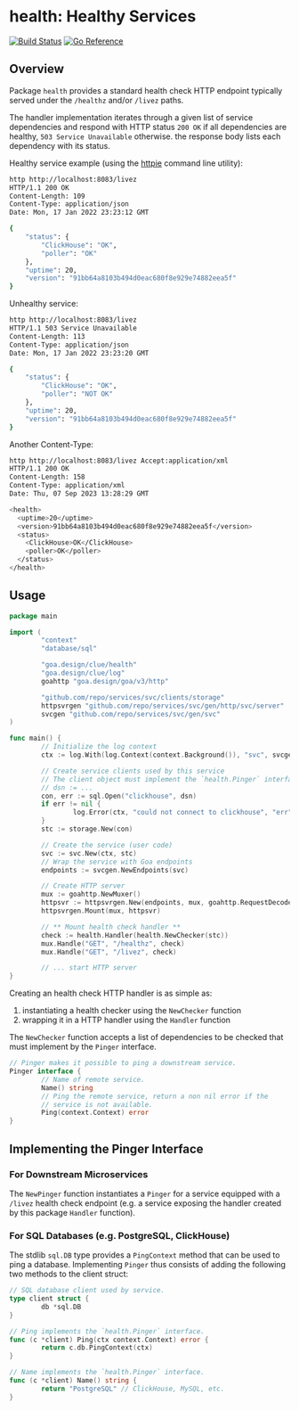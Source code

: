 # health: Healthy Services

[![Build Status](https://github.com/goadesign/clue/workflows/CI/badge.svg?branch=main&event=push)](https://github.com/goadesign/clue/actions?query=branch%3Amain+event%3Apush)
[![Go Reference](https://pkg.go.dev/badge/goa.design/clue/health.svg)](https://pkg.go.dev/goa.design/clue/health)

## Overview

Package `health` provides a standard health check HTTP endpoint typically served
under the `/healthz` and/or `/livez` paths.

The handler implementation iterates through a given list of service dependencies
and respond with HTTP status `200 OK` if all dependencies are healthy,
`503 Service Unavailable` otherwise. the response body lists each dependency
with its status.

Healthy service example (using the [httpie](https://httpie.org/) command line utility):

```bash
http http://localhost:8083/livez
HTTP/1.1 200 OK
Content-Length: 109
Content-Type: application/json
Date: Mon, 17 Jan 2022 23:23:12 GMT

{
    "status": {
        "ClickHouse": "OK",
        "poller": "OK"
    },
    "uptime": 20,
    "version": "91bb64a8103b494d0eac680f8e929e74882eea5f"
}
```

Unhealthy service:

```bash
http http://localhost:8083/livez
HTTP/1.1 503 Service Unavailable
Content-Length: 113
Content-Type: application/json
Date: Mon, 17 Jan 2022 23:23:20 GMT

{
    "status": {
        "ClickHouse": "OK",
        "poller": "NOT OK"
    },
    "uptime": 20,
    "version": "91bb64a8103b494d0eac680f8e929e74882eea5f"
}
```

Another Content-Type:

```bash
http http://localhost:8083/livez Accept:application/xml
HTTP/1.1 200 OK
Content-Length: 158
Content-Type: application/xml
Date: Thu, 07 Sep 2023 13:28:29 GMT

<health>
  <uptime>20</uptime>
  <version>91bb64a8103b494d0eac680f8e929e74882eea5f</version>
  <status>
    <ClickHouse>OK</ClickHouse>
    <poller>OK</poller>
  </status>
</health>
```

## Usage

```go
package main

import (
        "context"
        "database/sql"

        "goa.design/clue/health"
        "goa.design/clue/log"
        goahttp "goa.design/goa/v3/http"

        "github.com/repo/services/svc/clients/storage"
        httpsvrgen "github.com/repo/services/svc/gen/http/svc/server"
        svcgen "github.com/repo/services/svc/gen/svc"
)

func main() {
        // Initialize the log context
        ctx := log.With(log.Context(context.Background()), "svc", svcgen.ServiceName)

        // Create service clients used by this service
        // The client object must implement the `health.Pinger` interface
        // dsn := ...
        con, err := sql.Open("clickhouse", dsn)
        if err != nil {
                log.Error(ctx, "could not connect to clickhouse", "err", err.Error())
        }
        stc := storage.New(con)

        // Create the service (user code)
        svc := svc.New(ctx, stc)
        // Wrap the service with Goa endpoints
        endpoints := svcgen.NewEndpoints(svc)

        // Create HTTP server
        mux := goahttp.NewMuxer()
        httpsvr := httpsvrgen.New(endpoints, mux, goahttp.RequestDecoder, goahttp.ResponseEncoder, nil, nil)
        httpsvrgen.Mount(mux, httpsvr)

        // ** Mount health check handler **
        check := health.Handler(health.NewChecker(stc))
        mux.Handle("GET", "/healthz", check)
        mux.Handle("GET", "/livez", check)

        // ... start HTTP server
}
```

Creating an health check HTTP handler is as simple as:

  1. instantiating a health checker using the `NewChecker` function
  2. wrapping it in a HTTP handler using the `Handler` function

The `NewChecker` function accepts a list of dependencies to be checked that must
implement by the `Pinger` interface.

```go
// Pinger makes it possible to ping a downstream service.
Pinger interface {
        // Name of remote service.
        Name() string
        // Ping the remote service, return a non nil error if the
        // service is not available.
        Ping(context.Context) error
}
```

## Implementing the Pinger Interface

### For Downstream Microservices

The `NewPinger` function instantiates a `Pinger` for a service equipped with a
`/livez` health check endpoint (e.g. a service exposing the handler created by
this package `Handler` function).

### For SQL Databases (e.g. PostgreSQL, ClickHouse)

The stdlib `sql.DB` type provides a `PingContext` method that can be used to
ping a database. Implementing `Pinger` thus consists of adding the following two
methods to the client struct:

```go
// SQL database client used by service.
type client struct {
        db *sql.DB
}

// Ping implements the `health.Pinger` interface.
func (c *client) Ping(ctx context.Context) error {
        return c.db.PingContext(ctx)
}

// Name implements the `health.Pinger` interface.
func (c *client) Name() string {
        return "PostgreSQL" // ClickHouse, MySQL, etc.
}
```
